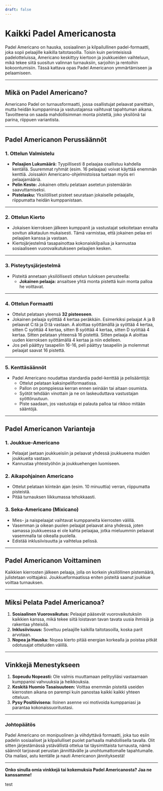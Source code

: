 ```yaml
---
draft: false
---
```

# Kaikki Padel Americanosta

Padel Americano on hauska, sosiaalinen ja kilpailullinen padel-formaatti, joka sopii pelaajille kaikilla taitotasoilla. Toisin kuin perinteisissä padelotteluissa, Americano keskittyy kiertoon ja joukkueiden vaihteluun, mikä tekee siitä suositun valinnan turnauksiin, sarjoihin ja rentoihin kokoontumisiin. Tässä kattava opas Padel Americanon ymmärtämiseen ja pelaamiseen.

---

## **Mikä on Padel Americano?**

Americano Padel on turnausformaatti, jossa osallistujat pelaavat pareittain, mutta heidän kumppaninsa ja vastustajansa vaihtuvat tapahtuman aikana. Tavoitteena on saada mahdollisimman monta pistettä, joko yksilönä tai parina, riippuen variantista.

---

## **Padel Americanon Perussäännöt**

### **1. Ottelun Valmistelu**
- **Pelaajien Lukumäärä:** Tyypillisesti 8 pelaajaa osallistuu kahdella kentällä. Suuremmat ryhmät (esim. 16 pelaajaa) voivat käyttää enemmän kenttiä. Joissakin Americano-ohjelmistoissa tuetaan myös eri pelaajamääriä.
- **Pelin Kesto:** Jokainen ottelu pelataan asetetun pistemäärän saavuttamiseksi.
- **Pistelasku:** Yksilölliset pisteet seurataan jokaiselle pelaajalle, riippumatta heidän kumppanistaan.

---

### **2. Ottelun Kierto**
- Jokaisen kierroksen jälkeen kumppanit ja vastustajat sekoitetaan ennalta sovitun aikataulun mukaisesti. Tämä varmistaa, että jokainen pelaa eri pelaajien kanssa ja vastaan.
- Kiertojärjestelmä tasapainottaa kokonaiskilpailua ja kannustaa sosiaaliseen vuorovaikutukseen pelaajien kesken.

---

### **3. Pisteytysjärjestelmä**
- Pisteitä annetaan yksilöllisesti ottelun tuloksen perusteella:
  - **Jokainen pelaaja:** ansaitsee yhtä monta pistettä kuin monta palloa he voittavat.

---

### **4. Ottelun Formaatti**
- Ottelut pelataan yleensä **32 pisteeseen**.
- Jokainen pelaaja syöttää 4 kertaa peräkkäin. Esimerkiksi pelaajat A ja B pelaavat C:tä ja D:tä vastaan. A aloittaa syöttämällä ja syöttää 4 kertaa, sitten C syöttää 4 kertaa, sitten B syöttää 4 kertaa, sitten D syöttää 4 kertaa. Sitten pelataan yhteensä 16 pistettä. Sitten pelaaja A aloittaa uuden kierroksen syöttämällä 4 kertaa ja niin edelleen.
- Jos peli päättyy tasapeliin 16-16, peli päättyy tasapeliin ja molemmat pelaajat saavat 16 pistettä.

---

### **5. Kenttäsäännöt**
- Padel Americano noudattaa standardia padel-kenttää ja pelisääntöjä:
  - Ottelut pelataan kaksinpeliformaatissa.
  - Pallon on pomppiessa kerran ennen seinään tai aitaan osumista.
  - Syötöt tehdään vinottain ja ne on laskeuduttava vastustajan syöttöruutuun.
  - Piste saadaan, jos vastustaja ei palauta palloa tai rikkoo mitään sääntöjä.

---

## **Padel Americanon Varianteja**

### **1. Joukkue-Americano**
- Pelaajat jaetaan joukkueisiin ja pelaavat yhdessä joukkueena muiden joukkueita vastaan.
- Kannustaa yhteistyöhön ja joukkuehengen luomiseen.

### **2. Aikapohjainen Americano**
- Ottelut pelataan kiinteän ajan (esim. 10 minuuttia) verran, riippumatta pisteistä.
- Pitää turnauksen liikkumassa tehokkaasti.

### **3. Seka-Americano (Mixicano)**
- Mies- ja naispelaajat vaihtavat kumppaneita kierrosten välillä.
- Vasemman ja oikean puolen pelaajat pelaavat aina yhdessä, joten samassa joukkueessa ei ole kahta pelaajaa, jotka mieluummin pelaavat vasemmalla tai oikealla puolella.
- Edistää inklusiivisuutta ja vaihtelua pelissä.

---

## **Padel Americanon Voittaminen**

Kaikkien kierrosten jälkeen pelaaja, jolla on korkein yksilöllinen pistemäärä, julistetaan voittajaksi. Joukkueformaatissa eniten pisteitä saanut joukkue voittaa turnauksen.

---

## **Miksi Pelata Padel Americanoa?**

1. **Sosiaalinen Vuorovaikutus:** Pelaajat pääsevät vuorovaikutuksiin kaikkien kanssa, mikä tekee siitä loistavan tavan tavata uusia ihmisiä ja rakentaa yhteisöä.
2. **Inklusiivisuus:** Soveltuu pelaajille kaikilla taitotasoilla, koska parit arvotaan.
3. **Nopea ja Hauska:** Nopea kierto pitää energian korkealla ja poistaa pitkät odotusajat otteluiden välillä.

---

## **Vinkkejä Menestykseen**

1. **Sopeudu Nopeasti:** Ole valmis muuttamaan pelityyliäsi vastaamaan kumppanisi vahvuuksia ja heikkouksia.
2. **Keskitä Huomio Tasaisuuteen:** Voittaa enemmän pisteitä useiden kierrosten aikana on parempi kuin panostaa kaikki kaikki yhteen otteluun.
3. **Pysy Positiivisena:** Iloinen asenne voi motivoida kumppaniasi ja parantaa kokonaissuoritustasi.

---

### **Johtopäätös**

Padel Americano on monipuolinen ja viihdyttävä formaatti, joka tuo esiin padelin sosiaaliset ja kilpailulliset puolet parhaalla mahdollisella tavalla. Olit sitten järjestämässä ystävällistä ottelua tai täysimittaista turnausta, nämä säännöt tarjoavat perustan jännittävälle ja unohtumattomalle tapahtumalle. Ota mailasi, astu kentälle ja nauti Americanon jännityksestä!

---

**Onko sinulla omia vinkkejä tai kokemuksia Padel Americanosta? Jaa ne kanssamme!**

test